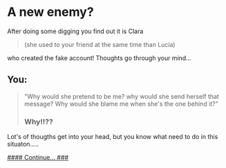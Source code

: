 # A new enemy?

After doing some digging you find out it is Clara 
>(she used to your friend at the same time than Lucia)

who created
the fake account! 
Thoughts go through your mind...

## You: ##

>"Why would she pretend to be me?
 why would she send herself that message?
  Why would she blame me when she's the one behind it?"
 > ### Why!!?? ###

Lot's of thougths get into your head, but you know what need to do  in this situaton.....


[#### Continue... ###](https://)

